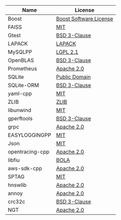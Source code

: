 | Name             | License                                                                                                                        |
| ---------------- | -------------------------------------------------------------------------------------------------------------------------------|
| Boost            | [Boost Software License](https://github.com/boostorg/boost/blob/master/LICENSE_1_0.txt)                                        |
| FAISS            | [MIT](https://github.com/facebookresearch/faiss/blob/master/LICENSE)                                                           |
| Gtest            | [BSD 3-Clause](https://github.com/google/googletest/blob/master/LICENSE)                                                       |
| LAPACK           | [LAPACK](https://github.com/Reference-LAPACK/lapack/blob/master/LICENSE)                                                       |
| MySQLPP          | [LGPL 2.1](https://tangentsoft.com/mysqlpp/artifact/b128a66dab867923)                                                          |
| OpenBLAS         | [BSD 3-Clause](https://github.com/xianyi/OpenBLAS/blob/develop/LICENSE)                                                        |
| Prometheus       | [Apache 2.0](https://github.com/prometheus/prometheus/blob/master/LICENSE)                                                     |
| SQLite           | [Public Domain](https://www.sqlite.org/copyright.html)                                                                         |
| SQLite-ORM       | [BSD 3-Clause](https://github.com/fnc12/sqlite_orm/blob/master/LICENSE)                                                        |
| yaml-cpp         | [MIT](https://github.com/jbeder/yaml-cpp/blob/master/LICENSE)                                                                  |
| ZLIB             | [ZLIB](http://zlib.net/zlib_license.html)                                                                                      |
| libunwind        | [MIT](https://github.com/libunwind/libunwind/blob/master/LICENSE)                                                              |
| gperftools       | [BSD 3-Clause](https://github.com/gperftools/gperftools/blob/master/COPYING)                                                   |
| grpc             | [Apache 2.0](https://github.com/grpc/grpc/blob/master/LICENSE)                                                                 |
| EASYLOGGINGPP    | [MIT](https://github.com/zuhd-org/easyloggingpp/blob/master/LICENSE)                                                           |
| Json             | [MIT](https://github.com/nlohmann/json/blob/develop/LICENSE.MIT)                                                               |
| opentracing-cpp  | [Apache 2.0](https://github.com/opentracing/opentracing-cpp/blob/master/LICENSE)                                               |
| libfiu           | [BOLA](https://github.com/albertito/libfiu/blob/master/LICENSE)                                                                |
| aws-sdk-cpp      | [Apache 2.0](https://github.com/aws/aws-sdk-cpp/blob/master/LICENSE)                                                           |
| SPTAG            | [MIT](https://github.com/microsoft/SPTAG/blob/master/LICENSE)                                                                  |
| hnswlib          | [Apache 2.0](https://github.com/nmslib/hnswlib/blob/master/LICENSE)                                                            |
| annoy            | [Apache 2.0](https://github.com/spotify/annoy/blob/master/LICENSE)                                                             |
| crc32c           | [BSD 3-Clause](https://github.com/google/crc32c/blob/master/LICENSE)                                                           |
| NGT              | [Apache 2.0](https://github.com/yahoojapan/NGT/blob/master/LICENSE)                                                            |
